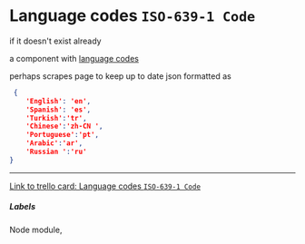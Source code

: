 # Language codes `ISO-639-1 Code`

if it doesn't exist already

a component with [language codes](https://cloud.google.com/translate/docs/languages)

perhaps scrapes page to keep up to date json formatted as 

```json
 {
	'English': 'en',
	'Spanish': 'es',
	'Turkish':'tr',
	'Chinese':'zh-CN ',
	'Portuguese':'pt',
	'Arabic':'ar',
	'Russian ':'ru'
}
```

---

[Link to trello card: Language codes `ISO-639-1 Code`](https://trello.com/c/RlIhbBEs)

##### Labels

Node module, 